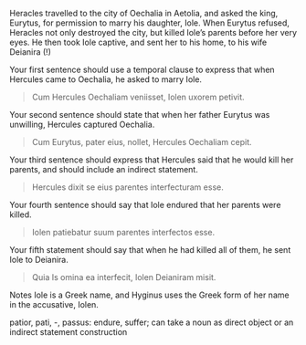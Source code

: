 Heracles travelled to the city of Oechalia in Aetolia, and asked the king, Eurytus, for permission to marry his daughter, Iole. When Eurytus refused, Heracles not only destroyed the city, but killed Iole’s parents before her very eyes. He then took Iole captive, and sent her to his home, to his wife Deianira (!)


Your first sentence should use a temporal clause to express that when Hercules came to Oechalia, he asked to marry Iole.
> Cum Hercules Oechaliam veniisset, Iolen uxorem petivit.

Your second sentence should state that when her father Eurytus was unwilling, Hercules captured Oechalia.
> Cum Eurytus, pater eius, nollet, Hercules Oechaliam cepit.

Your third sentence should express that Hercules said that he would kill her parents, and should include an indirect statement.
> Hercules dixit se eius parentes interfecturam esse.

Your fourth sentence should say that Iole endured that her parents were killed.
> Iolen patiebatur suum parentes interfectos esse.

Your fifth statement should say that when he had killed all of them, he sent Iole to Deianira.
> Quia Is omina ea interfecit, Iolen Deianiram misit.

Notes
Iole is a Greek name, and Hyginus uses the Greek form of her name in the accusative, Iolen.

patior, pati, -, passus: endure, suffer; can take a noun as direct object or an indirect statement construction
